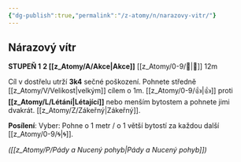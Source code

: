 ```yaml
---
{"dg-publish":true,"permalink":"/z-atomy/n/narazovy-vitr/"}
---
```


## Nárazový vítr  
**STUPEŇ 1**
**2 [[z_Atomy/A/Akce\|Akce]]**
[[z_Atomy/0-9/🏹\|🏹]] 12m

Cíl v dostřelu utrží **3k4** sečné poškození. 
Pohnete středně [[z_Atomy/V/Velikost\|velkým]] cílem o 1m. [[z_Atomy/0-9/👍\|👍]] proti **[[z_Atomy/L/Létání\|Létající]]** nebo menším bytostem a pohnete jimi dvakrát. [[z_Atomy/Z/Zákeřný\|Zákeřný]].

**Posílení**: Vyber: Pohne o 1 metr / o 1 větší bytostí za každou další [[z_Atomy/0-9/🌀\|🌀]].

*([[z_Atomy/P/Pády a Nucený pohyb\|Pády a Nucený pohyb]])*